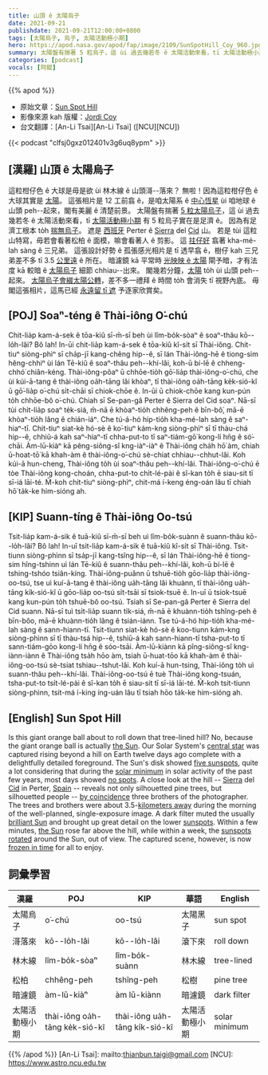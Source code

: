 ```yaml
---
title: 山頂 ê 太陽烏子
date: 2021-09-21
publishdate: 2021-09-21T12:00:00+0800
tags: [太陽烏子, 烏子, 太陽活動極小期]
hero: https://apod.nasa.gov/apod/fap/image/2109/SunSpotHill_Coy_960.jpg
summary: 太陽盤有揣著 5 粒烏子，這 ùi 過去幾若冬 ê 太陽活動來看，tī 太陽活動極小期 有 5 粒烏子實在是足濟 ê。因為有足濟工根本 to̍h 揣無烏子。
categories: [podcast]
vocals: [阿錕]
---
```


{{% apod %}}

- 原始文章：[Sun Spot Hill](https://apod.nasa.gov/apod/ap210921.html)
- 影像來源 kah 版權：[Jordi Coy](https://www.facebook.com/jordilopezphotography)
- 台文翻譯：[An-Li Tsai][An-Li Tsai] ([NCU][NCU])

{{< podcast "clfsj0gxz012401v3g6uq8ypm" >}}

## [漢羅] 山頂 ê 太陽烏子
這粒柑仔色 ê 大球是毋是欲 ùi 林木線 ê 山頭滒--落來？
無啦！因為這粒柑仔色 ê 大球其實是 [太陽][the Sun 1 t]。
這張相片是 12 工前翕 ê，是咱太陽系 ê [中心恆星][central star] ùi 咱地球 ê 山頭 peh--起來，閣有美麗 ê 清楚前景。
太陽盤有揣著 [5 粒太陽烏子][five sunspots]，這 ùi 過去幾若冬 ê 太陽活動來看，tī [太陽活動極小期][solar minimum] 有 5 粒烏子實在是足濟 ê。
因為有足濟工根本 to̍h [揣無烏子][no spots]。
遮是 [西班牙][Spain] Perter ê [Sierra][Sierra] del [Cid][Cid] 山。
若是 tùi 這粒山特寫，毋若會看著松柏 ê 面模，嘛會看著人 ê 剪影。
這 [拄仔好][by coincidence] 翕著 kha-mé-lah sàng ê 三兄弟。
這張設計好勢 ê 孤張感光相片是 tī 透早翕 ê，樹仔 kah 三兄弟差不多 tī 3.5 [公里遠][kilometers away] ê 所在。
暗濾鏡 kā 平常時 [光映映 ê 太陽][brilliant Sun] 閘予暗，才有法度 kā 較暗 ê [太陽烏子][sunspots] 細節 chhiau--出來。
閣幾若分鐘，[太陽][the Sun 2] to̍h ùi 山頭 peh--起來。
[太陽烏子會綴太陽公轉][sunspots rotated]，差不多一禮拜 ê 時間 to̍h 會消失 tī 視野內底。
毋閣這張相片，這馬已經 [永遠留 tī 遮][frozen in time] 予逐家欣賞矣。

## [POJ] Soaⁿ-téng ê Thài-iông O͘-chú
Chit-lia̍p kam-á-sek ê tōa-kiû sī-m̄-sī beh ùi lîm-bo̍k-sòaⁿ ê soaⁿ-thâu kō--lo̍h-lâi?
Bô lah! In-ūi chit-lia̍p kam-á-sek ê tōa-kiû kî-si̍t sī Thài-iông.
Chit-tiuⁿ siòng-phìⁿ sī cha̍p-jī kang-chêng hip--ê, sī lán Thài-iông-hē ê tiong-sim hêng-chhiⁿ ùi lán Tē-kiû ê soaⁿ-thâu peh--khí-lâi, koh-ū bí-lē ê chheng-chhó͘ chiân-kéng.
Thài-iông-pôaⁿ ū chhōe-tio̍h gō͘-lia̍p thài-iông-o͘-chú, che ùi kúi-ā-tang ê thài-iông oa̍h-tāng lâi khòaⁿ, tī thài-iông oa̍h-tāng ke̍k-sió-kî ū gō͘-lia̍p o͘-chú si̍t-chāi sī chiok-chōe ê.
In-ūi ū chiok-chōe kang kun-pún to̍h chhōe-bô o͘-chú.
Chiah sī Se-pan-gâ Perter ê Sierra del Cid soaⁿ.
Nā-sī tùi chi̍t-lia̍p soaⁿ te̍k-siá, m̄-nā ē khòaⁿ-tio̍h chhêng-peh ê bīn-bô͘, mā-ē khòaⁿ-tio̍h lâng ê chián-iáⁿ.
Che tú-á-hó hip-tio̍h kha-mé-lah sàng ê saⁿ-hiaⁿ-tī.
Chit-tiuⁿ siat-kè hó-sè ê ko͘-tiuⁿ kám-kng siòng-phìⁿ sī tī thàu-chá hip--ê, chhiū-á kah saⁿ-hiaⁿ-tī chha-put-to tī saⁿ-tiám-gō͘ kong-lí hn̄g ê só͘-chāi.
Àm-lū-kiàⁿ kā pêng-siông-sî kng-iàⁿ-iàⁿ ê Thài-iông cha̍h hō͘ àm, chiah ū-hoat-tō͘ kā khah-àm ê thài-iông-o͘-chú sè-chiat chhiau--chhut-lâi.
Koh kúi-ā hun-cheng, Thài-iông to̍h ùi soaⁿ-thâu peh--khí-lâi.
Thài-iông-o͘-chú ē tòe Thài-iông kong-choán, chha-put-to chi̍t-lé-pài ê sî-kan to̍h ē siau-sit tī sī-iá lāi-té.
M̄-koh chit-tiuⁿ siòng-phìⁿ, chit-má í-keng éng-oán lâu tī chiah hō͘ ta̍k-ke him-sióng ah.

## [KIP] Suann-tíng ê Thài-iông Oo-tsú
Tsit-lia̍p kam-á-sik ê tuā-kiû sī-m̄-sī beh uì lîm-bo̍k-suànn ê suann-thâu kō--lo̍h-lâi?
Bô lah! In-uī tsit-lia̍p kam-á-sik ê tuā-kiû kî-si̍t sī Thài-iông.
Tsit-tiunn siòng-phìnn sī tsa̍p-jī kang-tsîng hip--ê, sī lán Thài-iông-hē ê tiong-sim hîng-tshinn uì lán Tē-kiû ê suann-thâu peh--khí-lâi, koh-ū bí-lē ê tshing-tshóo tsiân-kíng.
Thài-iông-puânn ū tshuē-tio̍h gōo-lia̍p thài-iông-oo-tsú, tse uì kuí-ā-tang ê thài-iông ua̍h-tāng lâi khuànn, tī thài-iông ua̍h-tāng ki̍k-sió-kî ū gōo-lia̍p oo-tsú si̍t-tsāi sī tsiok-tsuē ê.
In-uī ū tsiok-tsuē kang kun-pún to̍h tshuē-bô oo-tsú.
Tsiah sī Se-pan-gâ Perter ê Sierra del Cid suann.
Nā-sī tuì tsi̍t-lia̍p suann ti̍k-siá, m̄-nā ē khuànn-tio̍h tshîng-peh ê bīn-bôo, mā-ē khuànn-tio̍h lâng ê tsián-iánn.
Tse tú-á-hó hip-tio̍h kha-mé-lah sàng ê sann-hiann-tī.
Tsit-tiunn siat-kè hó-sè ê koo-tiunn kám-kng siòng-phìnn sī tī thàu-tsá hip--ê, tshiū-á kah sann-hiann-tī tsha-put-to tī sann-tiám-gōo kong-lí hn̄g ê sóo-tsāi.
Àm-lū-kiànn kā pîng-siông-sî kng-iànn-iànn ê Thài-iông tsa̍h hōo àm, tsiah ū-huat-tōo kā khah-àm ê thài-iông-oo-tsú sè-tsiat tshiau--tshut-lâi.
Koh kuí-ā hun-tsing, Thài-iông to̍h uì suann-thâu peh--khí-lâi.
Thài-iông-oo-tsú ē tuè Thài-iông kong-tsuán, tsha-put-to tsi̍t-lé-pài ê sî-kan to̍h ē siau-sit tī sī-iá lāi-té.
M̄-koh tsit-tiunn siòng-phìnn, tsit-má í-king íng-uán lâu tī tsiah hōo ta̍k-ke him-sióng ah.

## [English] Sun Spot Hill
Is this giant orange ball about to roll down that tree-lined hill?
No, because the giant orange ball is actually [the Sun][the Sun 1 e].
Our Solar System's [central star][central star] was captured rising beyond a hill on Earth twelve days ago complete with a delightfully detailed foreground.
The Sun's disk showed [five sunspots][five sunspots], quite a lot considering that during the [solar minimum][solar minimum] in solar activity of the past few years, most days showed [no spots][no spots].
A close look at the hill -- [Sierra][Sierra] del [Cid][Cid] in Perter, [Spain][Spain] -- reveals not only silhouetted pine trees, but silhouetted people -- [by coincidence][by coincidence] three brothers of the photographer.
The trees and brothers were about 3.5-[kilometers away][kilometers away] during the morning of the well-planned, single-exposure image.
A dark filter muted the usually [brilliant Sun][brilliant Sun] and brought up great detail on the lower [sunspots][sunspots].
Within a few minutes, [the Sun][the Sun 2] rose far above the hill, while within a week, the [sunspots rotated][sunspots rotated] around the Sun, out of view.
The captured scene, however, is now [frozen in time][frozen in time] for all to enjoy.

## 詞彙學習

|漢羅|POJ|KIP|華語|English|
|-|-|-|-|-|
|太陽烏子|o͘-chú|oo-tsú|太陽黑子|sun spot|
|滒落來|kō--lo̍h-lâi|kō--lo̍h-lâi|滾下來|roll down|
|林木線|lîm-bo̍k-sòaⁿ|lîm-bo̍k-suànn|林木線|tree-lined|
|松柏|chhêng-peh|tshîng-peh|松樹|pine tree|
|暗濾鏡|àm-lū-kiàⁿ|àm lū-kiànn|暗濾鏡|dark filter|
|太陽活動極小期|thài-iông oa̍h-tāng ke̍k-sió-kî|thài-iông ua̍h-tāng ki̍k-sió-kî|太陽活動極小期|solar minimum|

{{% /apod %}}
[An-Li Tsai]: mailto:thianbun.taigi@gmail.com
[NCU]: https://www.astro.ncu.edu.tw

[the Sun 1 e]:https://apod.nasa.gov/apod/ap210628.html
[the Sun 1 t]:https://apod.tw/daily/20210628/
[central star]:https://www.nasa.gov/sun
[five sunspots]:https://spaceweather.com/archive.php?view=1&day=10&month=09&year=2021
[solar minimum]:https://www.nasa.gov/mission_pages/sunearth/news/solarmin-max.html
[no spots]:https://apod.nasa.gov/apod/ap191114.html
[Sierra]:https://es.wikipedia.org/wiki/Sierra_del_Cid
[Cid]:https://youtu.be/N284B24W_Xo
[Spain]:https://en.wikipedia.org/wiki/Spain
[by coincidence]:https://i.dailymail.co.uk/1s/2020/02/07/10/24434164-7977935-image-a-51_1581071874370.jpg
[kilometers away]:https://apod.nasa.gov/apod/ap200322.html
[brilliant Sun]:https://apod.nasa.gov/apod/ap180926.html
[sunspots]:https://spaceplace.nasa.gov/solar-activity/en/
[the Sun 2]:https://solarsystem.nasa.gov/solar-system/sun/overview/
[sunspots rotated]:https://apod.nasa.gov/apod/ap141022.html
[frozen in time]:https://apod.nasa.gov/apod/ap150412.html
